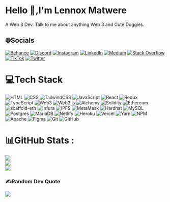 # Hello 👋,I'm Lennox Matwere
A Web 3 Dev.
Talk to me about anything Web 3 and Cute Doggies.
## 🌐Socials
[![Behance](https://img.shields.io/badge/Behance-1769ff?logo=behance&logoColor=white)](https://behance.net/https://www.behance.net/struckereth) [![Discord](https://img.shields.io/badge/Discord-%237289DA.svg?logo=discord&logoColor=white)](htttps://discord.gg/discord.gg/BXVuufkbhD) [![Instagram](https://img.shields.io/badge/Instagram-%23E4405F.svg?logo=Instagram&logoColor=white)](https://instagram.com/@theyardmic) [![LinkedIn](https://img.shields.io/badge/LinkedIn-%230077B5.svg?logo=linkedin&logoColor=white)](https://linkedin.com/in/www.linkedin.com/in/lennox-matwere) [![Medium](https://img.shields.io/badge/Medium-12100E?logo=medium&logoColor=white)](https://medium.com/@theyardmic.medium.com) [![Stack Overflow](https://img.shields.io/badge/-Stackoverflow-FE7A16?logo=stack-overflow&logoColor=white)](https://stackoverflow.com/users/20197560) [![TikTok](https://img.shields.io/badge/TikTok-%23000000.svg?logo=TikTok&logoColor=white)](https://tiktok.com/@@theyardmic) [![Twitter](https://img.shields.io/badge/Twitter-%231DA1F2.svg?logo=Twitter&logoColor=white)](https://twitter.com/@theyardmic) 

# 💻Tech Stack
![HTML](https://img.shields.io/badge/HTML5-%23E34F26.svg?style=plastic&logo=html5&logoColor=white)  ![CSS](https://img.shields.io/badge/CSS-239120?logo=css3&logoColor=white) ![TailwindCSS](https://img.shields.io/badge/tailwindcss-%2338B2AC.svg?style=plastic&logo=tailwind-css&logoColor=white)    ![JavaScript](https://img.shields.io/badge/javascript-%23323330.svg?style=plastic&logo=javascript&logoColor=%23F7DF1E)  ![React](https://img.shields.io/badge/react-%2320232a.svg?style=plastic&logo=react&logoColor=%2361DAFB) ![Redux](https://img.shields.io/badge/redux-%23593d88.svg?style=plastic&logo=redux&logoColor=white)   ![TypeScript](https://img.shields.io/badge/typescript-%23007ACC.svg?style=plastic&logo=typescript&logoColor=white)     ![Web3](https://img.shields.io/badge/web3-%23F05033.svg?style=plastic&logo=web3&logoColor=white) ![Web3.js](https://img.shields.io/badge/web3js-%23F05033.svg?style=plastic&logo=web3js&logoColor=white)
![Alchemy](https://img.shields.io/badge/alchemy-%23F05033.svg?style=plastic&logo=alchemy&logoColor=white) ![Solidity](https://img.shields.io/badge/Solidity-%23363636.svg?style=plastic&logo=solidity&logoColor=white) ![Ethereum](https://img.shields.io/badge/ethereum-%233733FF.svg?style=plastic&logo=ethereum&logoColor=white) ![scaffold-eth](https://img.shields.io/badge/scaffoldeth-%23F05033.svg?style=plastic&logo=scaffoldeth&logoColor=white)
![Infura](https://img.shields.io/badge/infura-%23F05033.svg?style=plastic&logo=infura&logoColor=white) ![IPFS](https://img.shields.io/badge/ipfs-%23F05033.svg?style=plastic&logo=ipfs&logoColor=white) ![MetaMask](https://img.shields.io/badge/metamask-%23F05033.svg?style=plastic&logo=metamask&logoColor=white) ![Hardhat](https://img.shields.io/badge/hardhat-%23F05033.svg?style=plastic&logo=hardhat&logoColor=white) ![MySQL](https://img.shields.io/badge/mysql-%2300f.svg?style=plastic&logo=mysql&logoColor=white) ![Postgres](https://img.shields.io/badge/postgres-%23316192.svg?style=plastic&logo=postgresql&logoColor=white) ![MariaDB](https://img.shields.io/badge/MariaDB-003545?style=plastic&logo=mariadb&logoColor=white) ![Netlify](https://img.shields.io/badge/netlify-%23000000.svg?style=plastic&logo=netlify&logoColor=#00C7B7) ![Heroku](https://img.shields.io/badge/heroku-%23430098.svg?style=plastic&logo=heroku&logoColor=white) ![Vercel](https://img.shields.io/badge/vercel-%23000000.svg?style=plastic&logo=vercel&logoColor=white) ![Yarn](https://img.shields.io/badge/yarn-%232C8EBB.svg?style=plastic&logo=yarn&logoColor=white) 
![NPM](https://img.shields.io/badge/NPM-%23000000.svg?style=plastic&logo=npm&logoColor=white) ![Apache](https://img.shields.io/badge/apache-%23D42029.svg?style=plastic&logo=apache&logoColor=white) ![Figma](https://img.shields.io/badge/figma-%23F24E1E.svg?style=plastic&logo=figma&logoColor=white) ![Git](https://img.shields.io/badge/git-%23F05033.svg?style=plastic&logo=git&logoColor=white) ![GitHub](https://img.shields.io/badge/github-%23121011.svg?style=plastic&logo=github&logoColor=white)

    
# 📊GitHub Stats :
![](https://github-readme-stats.vercel.app/api?username=strucker-eth&theme=radical&hide_border=false&include_all_commits=false&count_private=false)<br/>
![](https://github-readme-streak-stats.herokuapp.com/?user=strucker-eth&theme=radical&hide_border=false)<br/>
![](https://github-readme-stats.vercel.app/api/top-langs/?username=strucker-eth&theme=radical&hide_border=false&include_all_commits=false&count_private=false&layout=compact)

### ✍️Random Dev Quote
![](https://quotes-github-readme.vercel.app/api?type=vetical&theme=dark)


